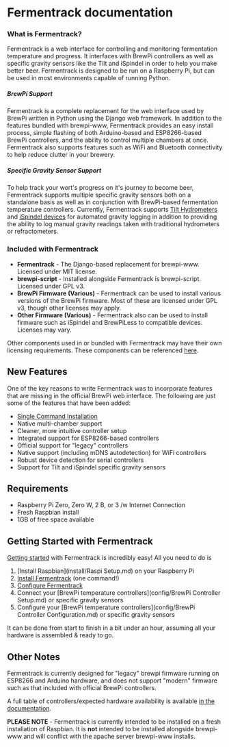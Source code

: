 # Fermentrack documentation

### What is Fermentrack?

Fermentrack is a web interface for controlling and monitoring fermentation temperature and progress. It interfaces with BrewPi controllers as well as specific gravity sensors like the Tilt and iSpindel in order to help you make better beer. Fermentrack is designed to be run on a Raspberry Pi, but can be used in most environments capable of running Python.

##### BrewPi Support

Fermentrack is a complete replacement for the web interface used by BrewPi written in Python using the Django web framework. In addition to the features bundled with brewpi-www, Fermentrack provides an easy install process, simple flashing of both Arduino-based and ESP8266-based BrewPi controllers, and the ability to control multiple chambers at once. Fermentrack also supports features such as WiFi and Bluetooth connectivity to help reduce clutter in your brewery. 

##### Specific Gravity Sensor Support

To help track your wort's progress on it's journey to become beer, Fermentrack supports multiple specific gravity 
sensors both on a standalone basis as well as in conjunction with BrewPi-based fermentation temperature controllers. 
Currently, Fermentrack supports [Tilt Hydrometers](https://tilthydrometer.com/) and 
[iSpindel devices](https://github.com/universam1/iSpindel) for automated gravity logging in addition to providing the 
ability to log manual gravity readings taken with traditional hydrometers or refractometers. 



### Included with Fermentrack

* **Fermentrack** - The Django-based replacement for brewpi-www. Licensed under MIT license.
* **brewpi-script** - Installed alongside Fermentrack is brewpi-script. Licensed under GPL v3.
* **BrewPi Firmware (Various)** - Fermentrack can be used to install various versions of the BrewPi firmware. Most of these are licensed under GPL v3, though other licenses may apply.
* **Other Firmware (Various)** - Fermentrack also can be used to install firmware such as iSpindel and BrewPiLess to compatible devices. Licenses may vary.

Other components used in or bundled with Fermentrack may have their own licensing requirements. These components can be referenced [here](about/components.md).

## New Features

One of the key reasons to write Fermentrack was to incorporate features that are missing in the official BrewPi web interface. The following are just some of the features that have been added:

* [Single Command Installation](install/index.md)
* Native multi-chamber support
* Cleaner, more intuitive controller setup
* Integrated support for ESP8266-based controllers
* Official support for "legacy" controllers
* Native support (including mDNS autodetection) for WiFi controllers
* Robust device detection for serial controllers 
* Support for Tilt and iSpindel specific gravity sensors


## Requirements

* Raspberry Pi Zero, Zero W, 2 B, or 3 /w Internet Connection
* Fresh Raspbian install 
* 1GB of free space available


## Getting Started with Fermentrack

[Getting started](install/index.md) with Fermentrack is incredibly easy! All you need to do is

1. [Install Raspbian](install/Raspi Setup.md) on your Raspberry Pi
1. [Install Fermentrack](install/index.md) (one command!)
1. [Configure Fermentrack](config/index.md#fully-automated)
1. Connect your [BrewPi temperature controllers](config/BrewPi Controller Setup.md) or specific gravity sensors
1. Configure your [BrewPi temperature controllers](config/BrewPi Controller Configuration.md) or specific gravity sensors

It can be done from start to finish in a bit under an hour, assuming all your hardware is assembled & ready to go.


## Other Notes

Fermentrack is currently designed for "legacy" brewpi firmware running on ESP8266 and Arduino hardware, and does not support "modern" firmware such as that included with official BrewPi controllers. 

A full table of controllers/expected hardware availability is available [in the documentation](hardware/index.md).


**PLEASE NOTE** - Fermentrack is currently intended to be installed on a fresh installation of Raspbian. It is **not** intended to be installed alongside brewpi-www and will conflict with the apache server brewpi-www installs.

